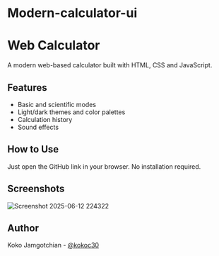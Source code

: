 # Modern-calculator-ui
# Web Calculator

A modern web-based calculator built with HTML, CSS and JavaScript.

## Features
- Basic and scientific modes
- Light/dark themes and color palettes
- Calculation history
- Sound effects

## How to Use
Just open the GitHub link in your browser. No installation required.

## Screenshots
![Screenshot 2025-06-12 224322](https://github.com/user-attachments/assets/3040a130-998a-47eb-ab2c-56d11b535a20)


## Author
Koko Jamgotchian - [@kokoc30](https://github.com/kokoc30)

